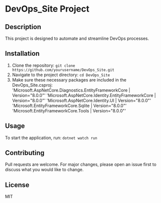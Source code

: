 # DevOps_Site Project

## Description
This project is designed to automate and streamline DevOps processes.

## Installation
1. Clone the repository: `git clone https://github.com/yourusername/DevOps_Site.git`
2. Navigate to the project directory: `cd DevOps_Site`
3. Make sure these necessary packages are included in the DevOps_Site.csproj:
'Microsoft.AspNetCore.Diagnostics.EntityFrameworkCore | Version="8.0.0"'
'Microsoft.AspNetCore.Identity.EntityFrameworkCore | Version="8.0.0"'
'Microsoft.AspNetCore.Identity.UI | Version="8.0.0"'
'Microsoft.EntityFrameworkCore.Sqlite | Version="8.0.0"'
'Microsoft.EntityFrameworkCore.Tools | Version="8.0.0"'

## Usage
To start the application, run: `dotnet watch run`

## Contributing
Pull requests are welcome. For major changes, please open an issue first to discuss what you would like to change.

## License
MIT
